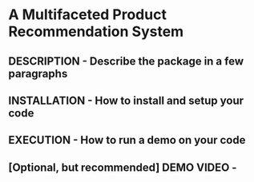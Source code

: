 # A Multifaceted Product Recommendation System

## DESCRIPTION - Describe the package in a few paragraphs
## INSTALLATION - How to install and setup your code
## EXECUTION - How to run a demo on your code
## [Optional, but recommended] DEMO VIDEO -

